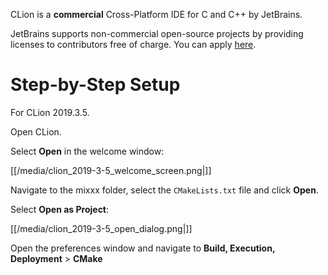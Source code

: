 CLion is a **commercial** Cross-Platform IDE for C and C++ by JetBrains.

JetBrains supports non-commercial open-source projects by providing
licenses to contributors free of charge. You can apply
[here](https://www.jetbrains.com/community/opensource/#support).

# Step-by-Step Setup

For CLion 2019.3.5.

Open CLion.

Select **Open** in the welcome window:

[[/media/clion_2019-3-5_welcome_screen.png|]]

Navigate to the mixxx folder, select the `CMakeLists.txt` file and click
**Open**.

Select **Open as Project**:

[[/media/clion_2019-3-5_open_dialog.png|]]

Open the preferences window and navigate to **Build, Execution,
Deployment** \> **CMake**
